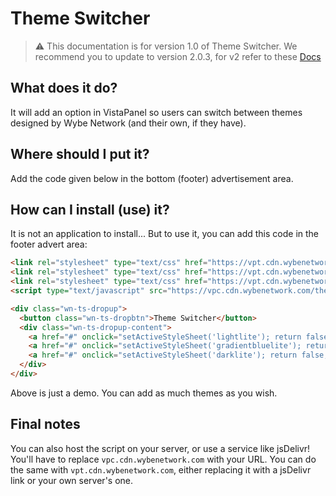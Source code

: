 # Theme Switcher
> :warning: This documentation is for version 1.0 of Theme Switcher. We recommend you to update to version 2.0.3, for v2 refer to these [Docs](README.md)

## What does it do?
It will add an option in VistaPanel so users can switch between themes designed by Wybe Network (and their own, if they have).

## Where should I put it?
Add the code given below in the bottom (footer) advertisement area.

## How can I install (use) it?
It is not an application to install... But to use it, you can add this code in the footer advert area:
```html
<link rel="stylesheet" type="text/css" href="https://vpt.cdn.wybenetwork.com/light-lite/styles.css" title="lightlite" />
<link rel="stylesheet" type="text/css" href="https://vpt.cdn.wybenetwork.com/gradient-blue-lite/styles.css" title="gradientbluelite" />
<link rel="stylesheet" type="text/css" href="https://vpt.cdn.wybenetwork.com/dark-lite/styles.css" title="darklite" />
<script type="text/javascript" src="https://vpc.cdn.wybenetwork.com/theme-switcher/switcher.js"></script>

<div class="wn-ts-dropup">
  <button class="wn-ts-dropbtn">Theme Switcher</button>
  <div class="wn-ts-dropup-content">
    <a href="#" onclick="setActiveStyleSheet('lightlite'); return false;">Light Lite</a>
    <a href="#" onclick="setActiveStyleSheet('gradientbluelite'); return false;">Gradient Blue Lite</a>
    <a href="#" onclick="setActiveStyleSheet('darklite'); return false;">Dark Lite</a>
  </div>
</div>
```
Above is just a demo. You can add as much themes as you wish.
  
## Final notes
You can also host the script on your server, or use a service like jsDelivr!  
You'll have to replace ``vpc.cdn.wybenetwork.com`` with your URL. You can do the same with ``vpt.cdn.wybenetwork.com``, either replacing it with a jsDelivr link or your own server's one.
